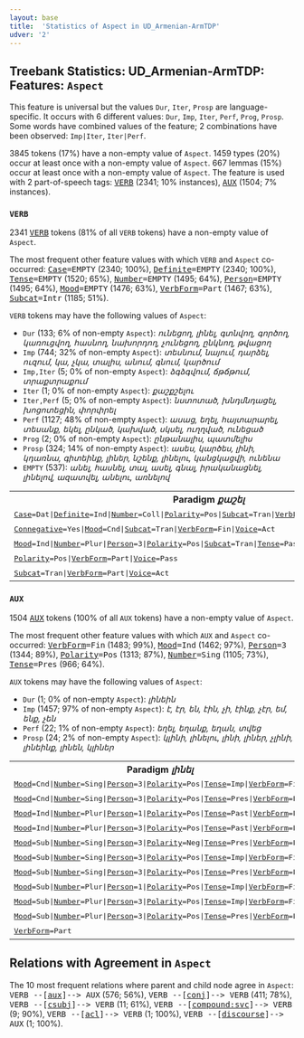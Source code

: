 ```yaml
---
layout: base
title:  'Statistics of Aspect in UD_Armenian-ArmTDP'
udver: '2'
---
```


## Treebank Statistics: UD_Armenian-ArmTDP: Features: `Aspect`

This feature is universal but the values `Dur`, `Iter`, `Prosp` are language-specific.
It occurs with 6 different values: `Dur`, `Imp`, `Iter`, `Perf`, `Prog`, `Prosp`.
Some words have combined values of the feature; 2 combinations have been observed: `Imp|Iter`, `Iter|Perf`.

3845 tokens (17%) have a non-empty value of `Aspect`.
1459 types (20%) occur at least once with a non-empty value of `Aspect`.
667 lemmas (15%) occur at least once with a non-empty value of `Aspect`.
The feature is used with 2 part-of-speech tags: <tt><a href="hy_armtdp-pos-VERB.html">VERB</a></tt> (2341; 10% instances), <tt><a href="hy_armtdp-pos-AUX.html">AUX</a></tt> (1504; 7% instances).

### `VERB`

2341 <tt><a href="hy_armtdp-pos-VERB.html">VERB</a></tt> tokens (81% of all `VERB` tokens) have a non-empty value of `Aspect`.

The most frequent other feature values with which `VERB` and `Aspect` co-occurred: <tt><a href="hy_armtdp-feat-Case.html">Case</a></tt><tt>=EMPTY</tt> (2340; 100%), <tt><a href="hy_armtdp-feat-Definite.html">Definite</a></tt><tt>=EMPTY</tt> (2340; 100%), <tt><a href="hy_armtdp-feat-Tense.html">Tense</a></tt><tt>=EMPTY</tt> (1520; 65%), <tt><a href="hy_armtdp-feat-Number.html">Number</a></tt><tt>=EMPTY</tt> (1495; 64%), <tt><a href="hy_armtdp-feat-Person.html">Person</a></tt><tt>=EMPTY</tt> (1495; 64%), <tt><a href="hy_armtdp-feat-Mood.html">Mood</a></tt><tt>=EMPTY</tt> (1476; 63%), <tt><a href="hy_armtdp-feat-VerbForm.html">VerbForm</a></tt><tt>=Part</tt> (1467; 63%), <tt><a href="hy_armtdp-feat-Subcat.html">Subcat</a></tt><tt>=Intr</tt> (1185; 51%).

`VERB` tokens may have the following values of `Aspect`:

* `Dur` (133; 6% of non-empty `Aspect`): <em>ունեցող, լինել, գտնվող, գործող, կառուցվող, հասնող, նախորդող, չունեցող, ընկնող, թվացող</em>
* `Imp` (744; 32% of non-empty `Aspect`): <em>տեսնում, նայում, դարձել, ուզում, կա, չկա, տալիս, անում, գնում, կարծում</em>
* `Imp,Iter` (5; 0% of non-empty `Aspect`): <em>ձգձգվում, ճթճթում, տրաքտրաքում</em>
* `Iter` (1; 0% of non-empty `Aspect`): <em>քաշքշելու</em>
* `Iter,Perf` (5; 0% of non-empty `Aspect`): <em>նստոտած, խնդմնդացել, խոցոտեցին, փորփրել</em>
* `Perf` (1127; 48% of non-empty `Aspect`): <em>ասաց, եղել, հայտարարել, տեսանք, եկել, ընկած, կախված, սկսել, ուղղված, ունեցած</em>
* `Prog` (2; 0% of non-empty `Aspect`): <em>ընթանալիս, պատմելիս</em>
* `Prosp` (324; 14% of non-empty `Aspect`): <em>ասես, կարծես, լինի, կդառնա, գիտեինք, լիներ, նշենք, լինելու, կանցկացվի, ունենա</em>
* `EMPTY` (537): <em>անել, հասնել, տալ, ասել, գնալ, իրականացնել, լինելով, ազատվել, անելու, առնելով</em>

<table>
  <tr><th>Paradigm <i>քաշել</i></th><th><tt>Imp</tt></th><th><tt>Perf</tt></th><th><tt>Dur</tt></th><th><tt>Iter</tt></th><th><tt>Prosp</tt></th></tr>
  <tr><td><tt><tt><a href="hy_armtdp-feat-Case.html">Case</a></tt><tt>=Dat</tt>|<tt><a href="hy_armtdp-feat-Definite.html">Definite</a></tt><tt>=Ind</tt>|<tt><a href="hy_armtdp-feat-Number.html">Number</a></tt><tt>=Coll</tt>|<tt><a href="hy_armtdp-feat-Polarity.html">Polarity</a></tt><tt>=Pos</tt>|<tt><a href="hy_armtdp-feat-Subcat.html">Subcat</a></tt><tt>=Tran</tt>|<tt><a href="hy_armtdp-feat-VerbForm.html">VerbForm</a></tt><tt>=Gdv</tt>|<tt><a href="hy_armtdp-feat-Voice.html">Voice</a></tt><tt>=Act</tt></tt></td><td></td><td></td><td></td><td><em>քաշքշելու</em></td><td></td></tr>
  <tr><td><tt><tt><a href="hy_armtdp-feat-Connegative.html">Connegative</a></tt><tt>=Yes</tt>|<tt><a href="hy_armtdp-feat-Mood.html">Mood</a></tt><tt>=Cnd</tt>|<tt><a href="hy_armtdp-feat-Subcat.html">Subcat</a></tt><tt>=Tran</tt>|<tt><a href="hy_armtdp-feat-VerbForm.html">VerbForm</a></tt><tt>=Fin</tt>|<tt><a href="hy_armtdp-feat-Voice.html">Voice</a></tt><tt>=Act</tt></tt></td><td></td><td></td><td></td><td></td><td><em>քաշի</em></td></tr>
  <tr><td><tt><tt><a href="hy_armtdp-feat-Mood.html">Mood</a></tt><tt>=Ind</tt>|<tt><a href="hy_armtdp-feat-Number.html">Number</a></tt><tt>=Plur</tt>|<tt><a href="hy_armtdp-feat-Person.html">Person</a></tt><tt>=3</tt>|<tt><a href="hy_armtdp-feat-Polarity.html">Polarity</a></tt><tt>=Pos</tt>|<tt><a href="hy_armtdp-feat-Subcat.html">Subcat</a></tt><tt>=Tran</tt>|<tt><a href="hy_armtdp-feat-Tense.html">Tense</a></tt><tt>=Past</tt>|<tt><a href="hy_armtdp-feat-VerbForm.html">VerbForm</a></tt><tt>=Fin</tt>|<tt><a href="hy_armtdp-feat-Voice.html">Voice</a></tt><tt>=Act</tt></tt></td><td></td><td><em>քաշեցին</em></td><td></td><td></td><td></td></tr>
  <tr><td><tt><tt><a href="hy_armtdp-feat-Polarity.html">Polarity</a></tt><tt>=Pos</tt>|<tt><a href="hy_armtdp-feat-VerbForm.html">VerbForm</a></tt><tt>=Part</tt>|<tt><a href="hy_armtdp-feat-Voice.html">Voice</a></tt><tt>=Pass</tt></tt></td><td></td><td></td><td><em>քաշվող</em></td><td></td><td></td></tr>
  <tr><td><tt><tt><a href="hy_armtdp-feat-Subcat.html">Subcat</a></tt><tt>=Tran</tt>|<tt><a href="hy_armtdp-feat-VerbForm.html">VerbForm</a></tt><tt>=Part</tt>|<tt><a href="hy_armtdp-feat-Voice.html">Voice</a></tt><tt>=Act</tt></tt></td><td><em>քաշում</em></td><td></td><td></td><td></td><td><em>քաշելու</em></td></tr>
</table>

### `AUX`

1504 <tt><a href="hy_armtdp-pos-AUX.html">AUX</a></tt> tokens (100% of all `AUX` tokens) have a non-empty value of `Aspect`.

The most frequent other feature values with which `AUX` and `Aspect` co-occurred: <tt><a href="hy_armtdp-feat-VerbForm.html">VerbForm</a></tt><tt>=Fin</tt> (1483; 99%), <tt><a href="hy_armtdp-feat-Mood.html">Mood</a></tt><tt>=Ind</tt> (1462; 97%), <tt><a href="hy_armtdp-feat-Person.html">Person</a></tt><tt>=3</tt> (1344; 89%), <tt><a href="hy_armtdp-feat-Polarity.html">Polarity</a></tt><tt>=Pos</tt> (1313; 87%), <tt><a href="hy_armtdp-feat-Number.html">Number</a></tt><tt>=Sing</tt> (1105; 73%), <tt><a href="hy_armtdp-feat-Tense.html">Tense</a></tt><tt>=Pres</tt> (966; 64%).

`AUX` tokens may have the following values of `Aspect`:

* `Dur` (1; 0% of non-empty `Aspect`): <em>լինեին</em>
* `Imp` (1457; 97% of non-empty `Aspect`): <em>է, էր, են, էին, չի, էինք, չէր, եմ, ենք, չեն</em>
* `Perf` (22; 1% of non-empty `Aspect`): <em>եղել, եղանք, եղան, տվեց</em>
* `Prosp` (24; 2% of non-empty `Aspect`): <em>կլինի, լինելու, լինի, լիներ, չլինի, լինեինք, լինեն, կլիներ</em>

<table>
  <tr><th>Paradigm <i>լինել</i></th><th><tt>Perf</tt></th><th><tt>Dur</tt></th><th><tt>Prosp</tt></th></tr>
  <tr><td><tt><tt><a href="hy_armtdp-feat-Mood.html">Mood</a></tt><tt>=Cnd</tt>|<tt><a href="hy_armtdp-feat-Number.html">Number</a></tt><tt>=Sing</tt>|<tt><a href="hy_armtdp-feat-Person.html">Person</a></tt><tt>=3</tt>|<tt><a href="hy_armtdp-feat-Polarity.html">Polarity</a></tt><tt>=Pos</tt>|<tt><a href="hy_armtdp-feat-Tense.html">Tense</a></tt><tt>=Imp</tt>|<tt><a href="hy_armtdp-feat-VerbForm.html">VerbForm</a></tt><tt>=Fin</tt></tt></td><td></td><td></td><td><em>կլիներ</em></td></tr>
  <tr><td><tt><tt><a href="hy_armtdp-feat-Mood.html">Mood</a></tt><tt>=Cnd</tt>|<tt><a href="hy_armtdp-feat-Number.html">Number</a></tt><tt>=Sing</tt>|<tt><a href="hy_armtdp-feat-Person.html">Person</a></tt><tt>=3</tt>|<tt><a href="hy_armtdp-feat-Polarity.html">Polarity</a></tt><tt>=Pos</tt>|<tt><a href="hy_armtdp-feat-Tense.html">Tense</a></tt><tt>=Pres</tt>|<tt><a href="hy_armtdp-feat-VerbForm.html">VerbForm</a></tt><tt>=Fin</tt></tt></td><td></td><td></td><td><em>կլինի</em></td></tr>
  <tr><td><tt><tt><a href="hy_armtdp-feat-Mood.html">Mood</a></tt><tt>=Ind</tt>|<tt><a href="hy_armtdp-feat-Number.html">Number</a></tt><tt>=Plur</tt>|<tt><a href="hy_armtdp-feat-Person.html">Person</a></tt><tt>=1</tt>|<tt><a href="hy_armtdp-feat-Polarity.html">Polarity</a></tt><tt>=Pos</tt>|<tt><a href="hy_armtdp-feat-Tense.html">Tense</a></tt><tt>=Past</tt>|<tt><a href="hy_armtdp-feat-VerbForm.html">VerbForm</a></tt><tt>=Fin</tt></tt></td><td><em>եղանք</em></td><td></td><td></td></tr>
  <tr><td><tt><tt><a href="hy_armtdp-feat-Mood.html">Mood</a></tt><tt>=Ind</tt>|<tt><a href="hy_armtdp-feat-Number.html">Number</a></tt><tt>=Plur</tt>|<tt><a href="hy_armtdp-feat-Person.html">Person</a></tt><tt>=3</tt>|<tt><a href="hy_armtdp-feat-Polarity.html">Polarity</a></tt><tt>=Pos</tt>|<tt><a href="hy_armtdp-feat-Tense.html">Tense</a></tt><tt>=Past</tt>|<tt><a href="hy_armtdp-feat-VerbForm.html">VerbForm</a></tt><tt>=Fin</tt></tt></td><td><em>եղան</em></td><td></td><td></td></tr>
  <tr><td><tt><tt><a href="hy_armtdp-feat-Mood.html">Mood</a></tt><tt>=Sub</tt>|<tt><a href="hy_armtdp-feat-Number.html">Number</a></tt><tt>=Sing</tt>|<tt><a href="hy_armtdp-feat-Person.html">Person</a></tt><tt>=3</tt>|<tt><a href="hy_armtdp-feat-Polarity.html">Polarity</a></tt><tt>=Neg</tt>|<tt><a href="hy_armtdp-feat-Tense.html">Tense</a></tt><tt>=Pres</tt>|<tt><a href="hy_armtdp-feat-VerbForm.html">VerbForm</a></tt><tt>=Fin</tt></tt></td><td></td><td></td><td><em>չլինի</em></td></tr>
  <tr><td><tt><tt><a href="hy_armtdp-feat-Mood.html">Mood</a></tt><tt>=Sub</tt>|<tt><a href="hy_armtdp-feat-Number.html">Number</a></tt><tt>=Sing</tt>|<tt><a href="hy_armtdp-feat-Person.html">Person</a></tt><tt>=3</tt>|<tt><a href="hy_armtdp-feat-Polarity.html">Polarity</a></tt><tt>=Pos</tt>|<tt><a href="hy_armtdp-feat-Tense.html">Tense</a></tt><tt>=Imp</tt>|<tt><a href="hy_armtdp-feat-VerbForm.html">VerbForm</a></tt><tt>=Fin</tt></tt></td><td></td><td></td><td><em>լիներ</em></td></tr>
  <tr><td><tt><tt><a href="hy_armtdp-feat-Mood.html">Mood</a></tt><tt>=Sub</tt>|<tt><a href="hy_armtdp-feat-Number.html">Number</a></tt><tt>=Sing</tt>|<tt><a href="hy_armtdp-feat-Person.html">Person</a></tt><tt>=3</tt>|<tt><a href="hy_armtdp-feat-Polarity.html">Polarity</a></tt><tt>=Pos</tt>|<tt><a href="hy_armtdp-feat-Tense.html">Tense</a></tt><tt>=Pres</tt>|<tt><a href="hy_armtdp-feat-VerbForm.html">VerbForm</a></tt><tt>=Fin</tt></tt></td><td></td><td></td><td><em>լինի</em></td></tr>
  <tr><td><tt><tt><a href="hy_armtdp-feat-Mood.html">Mood</a></tt><tt>=Sub</tt>|<tt><a href="hy_armtdp-feat-Number.html">Number</a></tt><tt>=Plur</tt>|<tt><a href="hy_armtdp-feat-Person.html">Person</a></tt><tt>=1</tt>|<tt><a href="hy_armtdp-feat-Polarity.html">Polarity</a></tt><tt>=Pos</tt>|<tt><a href="hy_armtdp-feat-Tense.html">Tense</a></tt><tt>=Imp</tt>|<tt><a href="hy_armtdp-feat-VerbForm.html">VerbForm</a></tt><tt>=Fin</tt></tt></td><td></td><td></td><td><em>լինեինք</em></td></tr>
  <tr><td><tt><tt><a href="hy_armtdp-feat-Mood.html">Mood</a></tt><tt>=Sub</tt>|<tt><a href="hy_armtdp-feat-Number.html">Number</a></tt><tt>=Plur</tt>|<tt><a href="hy_armtdp-feat-Person.html">Person</a></tt><tt>=3</tt>|<tt><a href="hy_armtdp-feat-Polarity.html">Polarity</a></tt><tt>=Pos</tt>|<tt><a href="hy_armtdp-feat-Tense.html">Tense</a></tt><tt>=Imp</tt>|<tt><a href="hy_armtdp-feat-VerbForm.html">VerbForm</a></tt><tt>=Fin</tt></tt></td><td></td><td><em>լինեին</em></td><td></td></tr>
  <tr><td><tt><tt><a href="hy_armtdp-feat-Mood.html">Mood</a></tt><tt>=Sub</tt>|<tt><a href="hy_armtdp-feat-Number.html">Number</a></tt><tt>=Plur</tt>|<tt><a href="hy_armtdp-feat-Person.html">Person</a></tt><tt>=3</tt>|<tt><a href="hy_armtdp-feat-Polarity.html">Polarity</a></tt><tt>=Pos</tt>|<tt><a href="hy_armtdp-feat-Tense.html">Tense</a></tt><tt>=Pres</tt>|<tt><a href="hy_armtdp-feat-VerbForm.html">VerbForm</a></tt><tt>=Fin</tt></tt></td><td></td><td></td><td><em>լինեն</em></td></tr>
  <tr><td><tt><tt><a href="hy_armtdp-feat-VerbForm.html">VerbForm</a></tt><tt>=Part</tt></tt></td><td><em>եղել</em></td><td></td><td><em>լինելու</em></td></tr>
</table>

## Relations with Agreement in `Aspect`

The 10 most frequent relations where parent and child node agree in `Aspect`:
<tt>VERB --[<tt><a href="hy_armtdp-dep-aux.html">aux</a></tt>]--> AUX</tt> (576; 56%),
<tt>VERB --[<tt><a href="hy_armtdp-dep-conj.html">conj</a></tt>]--> VERB</tt> (411; 78%),
<tt>VERB --[<tt><a href="hy_armtdp-dep-csubj.html">csubj</a></tt>]--> VERB</tt> (11; 61%),
<tt>VERB --[<tt><a href="hy_armtdp-dep-compound-svc.html">compound:svc</a></tt>]--> VERB</tt> (9; 90%),
<tt>VERB --[<tt><a href="hy_armtdp-dep-acl.html">acl</a></tt>]--> VERB</tt> (1; 100%),
<tt>VERB --[<tt><a href="hy_armtdp-dep-discourse.html">discourse</a></tt>]--> AUX</tt> (1; 100%).

